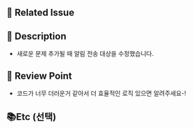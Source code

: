 ## 📌 Related Issue
<!-- issue 링크 -->

## 🚀 Description
<!-- 작업 내용 -->
- 새로운 문제 추가될 때 알림 전송 대상을 수정했습니다.

## 📢 Review Point
<!-- 코드리뷰 할 때 더 집중해서? 봐주면 좋을 포인트들 -->
- 코드가 너무 더러운거 같아서 더 효율적인 로직 있으면 알려주세요-!

## 📚Etc (선택)
<!-- 작업 도중 생긴 특이사항, 또는 고려할 것들(?) -->